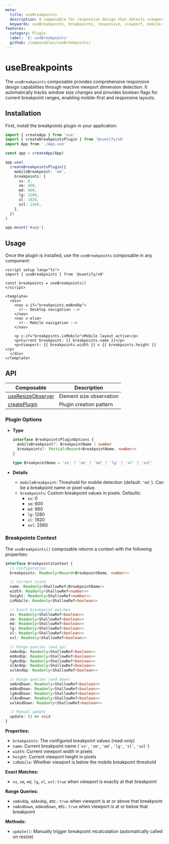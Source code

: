 ```yaml
---
meta:
  title: useBreakpoints
  description: A composable for responsive design that detects viewport dimensions and provides reactive breakpoint information for building mobile-first layouts.
  keywords: useBreakpoints, breakpoints, responsive, viewport, mobile-first, composable
features:
  category: Plugin
  label: 'E: useBreakpoints'
  github: /composables/useBreakpoints/
---
```


# useBreakpoints

The `useBreakpoints` composable provides comprehensive responsive design capabilities through reactive viewport dimension detection. It automatically tracks window size changes and provides boolean flags for current breakpoint ranges, enabling mobile-first and responsive layouts.

<DocsPageFeatures :frontmatter />

## Installation

First, install the breakpoints plugin in your application:

```ts
import { createApp } from 'vue'
import { createBreakpointsPlugin } from '@vuetify/v0'
import App from './App.vue'

const app = createApp(App)

app.use(
  createBreakpointsPlugin({
    mobileBreakpoint: 'md',
    breakpoints: {
      xs: 0,
      sm: 600,
      md: 960,
      lg: 1280,
      xl: 1920,
      xxl: 2560,
    },
  })
)

app.mount('#app')
```

## Usage

Once the plugin is installed, use the `useBreakpoints` composable in any component:

```vue
<script setup lang="ts">
import { useBreakpoints } from '@vuetify/v0'

const breakpoints = useBreakpoints()
</script>

<template>
  <div>
    <nav v-if="breakpoints.mdAndUp">
      <!-- Desktop navigation -->
    </nav>
    <nav v-else>
      <!-- Mobile navigation -->
    </nav>

    <p v-if="breakpoints.isMobile">Mobile layout active</p>
    <p>Current breakpoint: {{ breakpoints.name }}</p>
    <p>Viewport: {{ breakpoints.width }} x {{ breakpoints.height }}</p>
  </div>
</template>
```

## API


| Composable | Description |
|---|---|
| [useResizeObserver](/composables/system/use-resize-observer) | Element size observation |
| [createPlugin](/composables/foundation/create-plugin) | Plugin creation pattern |
### Plugin Options

- **Type**

  ```ts
  interface BreakpointsPluginOptions {
    mobileBreakpoint?: BreakpointName | number
    breakpoints?: Partial<Record<BreakpointName, number>>
  }

  type BreakpointName = 'xs' | 'sm' | 'md' | 'lg' | 'xl' | 'xxl'
  ```

- **Details**

  - `mobileBreakpoint`: Threshold for mobile detection (default: `'md'`). Can be a breakpoint name or pixel value.
  - `breakpoints`: Custom breakpoint values in pixels. Defaults:
    - `xs`: 0
    - `sm`: 600
    - `md`: 960
    - `lg`: 1280
    - `xl`: 1920
    - `xxl`: 2560

### Breakpoints Context

The `useBreakpoints()` composable returns a context with the following properties:

```ts
interface BreakpointsContext {
  // Configuration
  breakpoints: Readonly<Record<BreakpointName, number>>

  // Current state
  name: Readonly<ShallowRef<BreakpointName>>
  width: Readonly<ShallowRef<number>>
  height: Readonly<ShallowRef<number>>
  isMobile: Readonly<ShallowRef<boolean>>

  // Exact breakpoint matches
  xs: Readonly<ShallowRef<boolean>>
  sm: Readonly<ShallowRef<boolean>>
  md: Readonly<ShallowRef<boolean>>
  lg: Readonly<ShallowRef<boolean>>
  xl: Readonly<ShallowRef<boolean>>
  xxl: Readonly<ShallowRef<boolean>>

  // Range queries (and up)
  smAndUp: Readonly<ShallowRef<boolean>>
  mdAndUp: Readonly<ShallowRef<boolean>>
  lgAndUp: Readonly<ShallowRef<boolean>>
  xlAndUp: Readonly<ShallowRef<boolean>>
  xxlAndUp: Readonly<ShallowRef<boolean>>

  // Range queries (and down)
  smAndDown: Readonly<ShallowRef<boolean>>
  mdAndDown: Readonly<ShallowRef<boolean>>
  lgAndDown: Readonly<ShallowRef<boolean>>
  xlAndDown: Readonly<ShallowRef<boolean>>
  xxlAndDown: Readonly<ShallowRef<boolean>>

  // Manual update
  update: () => void
}
```

**Properties:**

- `breakpoints`: The configured breakpoint values (read-only)
- `name`: Current breakpoint name (`'xs'`, `'sm'`, `'md'`, `'lg'`, `'xl'`, `'xxl'`)
- `width`: Current viewport width in pixels
- `height`: Current viewport height in pixels
- `isMobile`: Whether viewport is below the mobile breakpoint threshold

**Exact Matches:**

- `xs`, `sm`, `md`, `lg`, `xl`, `xxl`: `true` when viewport is exactly at that breakpoint

**Range Queries:**

- `smAndUp`, `mdAndUp`, etc.: `true` when viewport is at or above that breakpoint
- `smAndDown`, `mdAndDown`, etc.: `true` when viewport is at or below that breakpoint

**Methods:**

- `update()`: Manually trigger breakpoint recalculation (automatically called on resize)

